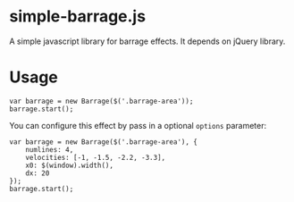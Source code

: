 # simple-barrage.js
A simple javascript library for barrage effects. It depends on jQuery library.

# Usage

```
var barrage = new Barrage($('.barrage-area'));
barrage.start();
```

You can configure this effect by pass in a optional `options` parameter:

```
var barrage = new Barrage($('.barrage-area'), {
	numlines: 4,
	velocities: [-1, -1.5, -2.2, -3.3],
	x0: $(window).width(),
	dx: 20
});
barrage.start();
```